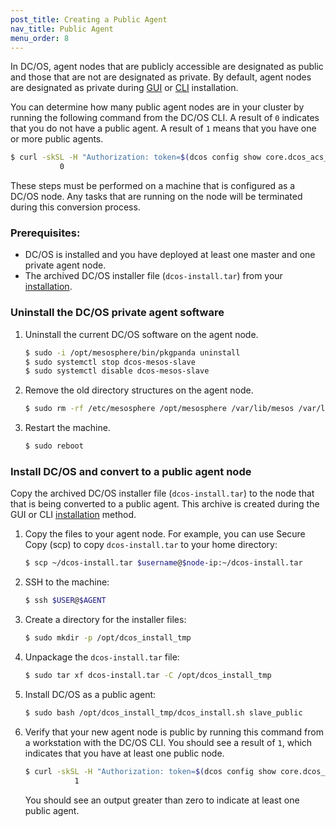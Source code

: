 ```yaml
---
post_title: Creating a Public Agent
nav_title: Public Agent
menu_order: 8
---
```


In DC/OS, agent nodes that are publicly accessible are designated as public and those that are not are designated as private. By default, agent nodes are designated as private during [GUI][1] or [CLI][2] installation.

You can determine how many public agent nodes are in your cluster by running the following command from the DC/OS CLI. A result of `0` indicates that you do not have a public agent. A result of `1` means that you have one or more public agents.

```bash
$ curl -skSL -H "Authorization: token=$(dcos config show core.dcos_acs_token)" $(dcos config show core.dcos_url)/mesos/master/slaves | grep slave_public | wc -l
           0
```

These steps must be performed on a machine that is configured as a DC/OS node. Any tasks that are running on the node will be terminated during this conversion process.

### Prerequisites:

*   DC/OS is installed and you have deployed at least one master and one private agent node.
*   The archived DC/OS installer file (`dcos-install.tar`) from your [installation](/docs/1.7/administration/installing/custom/gui/#backup).

### Uninstall the DC/OS private agent software

1.  Uninstall the current DC/OS software on the agent node.

    ```bash
    $ sudo -i /opt/mesosphere/bin/pkgpanda uninstall
    $ sudo systemctl stop dcos-mesos-slave
    $ sudo systemctl disable dcos-mesos-slave
    ```

2.  Remove the old directory structures on the agent node.

    ```bash
    $ sudo rm -rf /etc/mesosphere /opt/mesosphere /var/lib/mesos /var/lib/dcos
    ```

3.  Restart the machine.

    ```bash
    $ sudo reboot
    ```

### Install DC/OS and convert to a public agent node
Copy the archived DC/OS installer file (`dcos-install.tar`) to the node that that is being converted to a public agent. This archive is created during the GUI or CLI [installation](/docs/1.7/administration/installing/custom/gui/#backup) method.

1.  Copy the files to your agent node. For example, you can use Secure Copy (scp) to copy `dcos-install.tar` to your home directory:

    ```bash
    $ scp ~/dcos-install.tar $username@$node-ip:~/dcos-install.tar
    ```

2.  SSH to the machine:

    ```bash
    $ ssh $USER@$AGENT
    ```

1.  Create a directory for the installer files:

    ```bash
    $ sudo mkdir -p /opt/dcos_install_tmp
    ```

1.  Unpackage the `dcos-install.tar` file:

    ```bash
    $ sudo tar xf dcos-install.tar -C /opt/dcos_install_tmp
    ```

3.  Install DC/OS as a public agent:

    ```bash
    $ sudo bash /opt/dcos_install_tmp/dcos_install.sh slave_public
    ```

4.  Verify that your new agent node is public by running this command from a workstation with the DC/OS CLI. You should see a result of `1`, which indicates that you have at least one public node.

    ```bash
    $ curl -skSL -H "Authorization: token=$(dcos config show core.dcos_acs_token)" $(dcos config show core.dcos_url)/mesos/master/slaves | grep slave_public | wc -l
               1
    ```

    You should see an output greater than zero to indicate at least one public agent.

 [1]: /docs/1.7/administration/installing/custom/gui/
 [2]: /docs/1.7/administration/installing/custom/cli/
